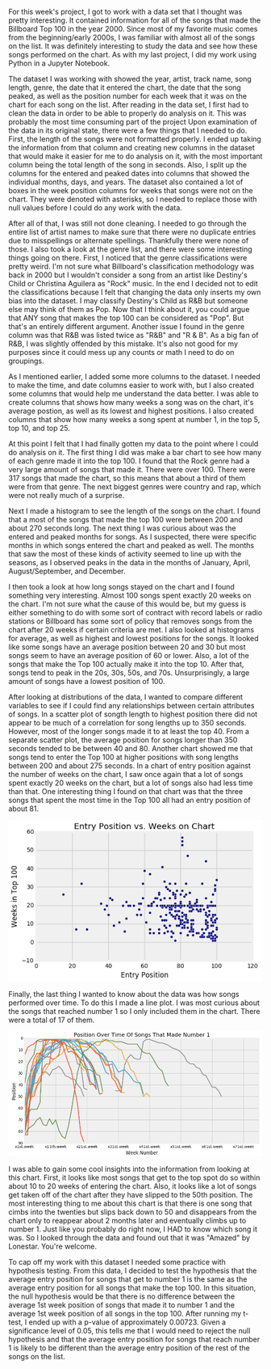 For this week's project, I got to work with a data set that I thought was pretty interesting. It contained information for all of the songs that made the Billboard Top 100 in the year 2000. Since most of my favorite music comes from the beginning/early 2000s, I was familiar with almost all of the songs on the list. It was definitely interesting to study the data and see how these songs performed on the chart. As with my last project, I did my work using Python in a Jupyter Notebook.

The dataset I was working with showed the year, artist, track name, song length, genre, the date that it entered the chart, the date that the song peaked, as well as the position number for each week that it was on the chart for each song on the list. After reading in the data set, I first had to clean the data in order to be able to properly do analysis on it. This was probably the most time consuming part of the project Upon examination of the data in its original state, there were a few things that I needed to do. First, the length of the songs were not formatted properly. I ended up taking the information from that column and creating new columns in the dataset that would make it easier for me to do analysis on it, with the most important column being the total length of the song in seconds. Also, I split up the columns for the entered and peaked dates into columns that showed the individual months, days, and years. The dataset also contained a lot of boxes in the week position columns for weeks that songs were not on the chart. They were denoted with asterisks, so I needed to replace those with null values before I could do any work with the data.

After all of that, I was still not done cleaning. I needed to go through the entire list of artist names to make sure that there were no duplicate entries due to misspellings or alternate spellings. Thankfully there were none of those. I also took a look at the genre list, and there were some interesting things going on there. First, I noticed that the genre classifications were pretty weird. I'm not sure what Billboard's classification methodology was back in 2000 but I wouldn't consider a song from an artist like Destiny's Child or Christina Aguilera as "Rock" music. In the end I decided not to edit the classifications because I felt that changing the data only inserts my own bias into the dataset. I may classify Destiny's Child as R&B but someone else may think of them as Pop. Now that I think about it, you could argue that ANY song that makes the top 100 can be considered as "Pop". But that's an entirely different argument. Another issue I found in the genre column was that R&B was listed twice as "R&B" and "R & B". As a big fan of R&B, I was slightly offended by this mistake. It's also not good for my purposes since it could mess up any counts or math I need to do on groupings.

As I mentioned earlier, I added some more columns to the dataset. I needed to make the time, and date columns easier to work with, but I also created some columns that would help me understand the data better. I was able to create columns that shows how many weeks a song was on the chart, it's average postion, as well as its lowest and highest positions. I also created columns that show how many weeks a song spent at number 1, in the top 5, top 10, and top 25.

At this point I felt that I had finally gotten my data to the point where I could do analysis on it. The first thing I did was make a bar chart to see how many of each genre made it into the top 100. I found that the Rock genre had a very large amount of songs that made it. There were over 100. There were 317 songs that made the chart, so this means that about a third of them were from that genre. The next biggest genres were country and rap, which were not really much of a surprise.

Next I made a histogram to see the length of the songs on the chart. I found that a most of the songs that made the top 100 were between 200 and about 270 seconds long. The next thing I was curious about was the entered and peaked months for songs. As I suspected, there were specific months in which songs entered the chart and peaked as well. The months that saw the most of these kinds of activity seemed to line up with the seasons, as I observed peaks in the data in the months of January, April, August/September, and December.

I then took a look at how long songs stayed on the chart and I found something very interesting. Almost 100 songs spent exactly 20 weeks on the chart. I'm not sure what the cause of this would be, but my guess is either something to do with some sort of contract with record labels or radio stations or Billboard has some sort of policy that removes songs from the chart after 20 weeks if certain criteria are met. I also looked at histograms for average, as well as highest and lowest positions for the songs. It looked like some songs have an average position between 20 and 30 but most songs seem to have an average position of 60 or lower. Also, a lot of the songs that make the Top 100 actually make it into the top 10. After that, songs tend to peak in the 20s, 30s, 50s, and 70s. Unsurprisingly, a large amount of songs have a lowest position of 100.

After looking at distributions of the data, I wanted to compare different variables to see if I could find any relationships between certain attributes of songs. In a scatter plot of songth length to highest position there did not appear to be much of a correlation for song lengths up to 350 seconds. However, most of the longer songs made it to at least the top 40. From a separate scatter plot, the average position for songs longer than 350 seconds tended to be between 40 and 80. Another chart showed me that songs tend to enter the Top 100 at higher positions with song lengths between 200 and about 275 seconds. In a chart of entry position against the number of weeks on the chart, I saw once again that a lot of songs spent exactly 20 weeks on the chart, but a lot of songs also had less time than that. One interesting thing I found on that chart was that the three songs that spent the most time in the Top 100 all had an entry position of about 81.

<img src='https://github.com/crtogonon/crtogonon.github.io/blob/master/images/EP_and_W.png?raw=true'>

Finally, the last thing I wanted to know about the data was how songs performed over time. To do this I made a line plot. I was most curious about the songs that reached number 1 so I only included them in the chart. There were a total of 17 of them.

<img src='https://github.com/crtogonon/crtogonon.github.io/blob/master/images/POT1.png?raw=true'>

I was able to gain some cool insights into the information from looking at this chart. First, it looks like most songs that get to the top spot do so within about 10 to 20 weeks of entering the chart. Also, it looks like a lot of songs get taken off of the chart after they have slipped to the 50th position. The most interesting thing to me about this chart is that there is one song that cimbs into the twenties but slips back down to 50 and disappears from the chart only to reappear about 2 months later and eventually climbs up to number 1. Just like you probably do right now, I HAD to know which song it was. So I looked through the data and found out that it was "Amazed" by Lonestar. You're welcome. 

To cap off my work with this dataset I needed some practice with hypothesis testing. From this data, I decided to test the hypothesis that the average entry position for songs that get to number 1 is the same as the average entry position for all songs that make the top 100. In this situation, the null hypothesis would be that there is no difference between the average 1st week position of songs that made it to number 1 and the average 1st week position of all songs in the top 100. After running my t-test, I ended up with a p-value of approximately 0.00723. Given a significance level of 0.05, this tells me that I would need to reject the null hypothesis and that the average entry position for songs that reach number 1 is likely to be different than the average entry position of the rest of the songs on the list.